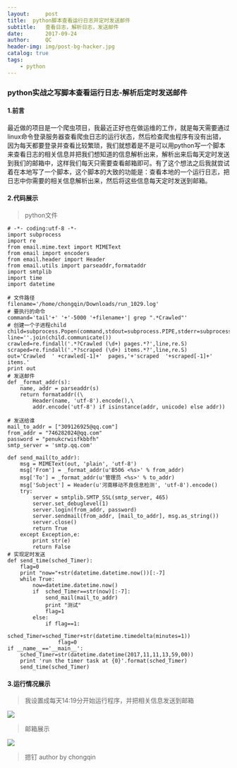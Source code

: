 ```yaml
---
layout:     post
title:  python脚本查看运行日志并定时发送邮件
subtitle:   查看日志，解析日志，发送邮件
date:       2017-09-24
author:     QC
header-img: img/post-bg-hacker.jpg
catalog: true
tags:
    - python
---
```

### python实战之写脚本查看运行日志-解析后定时发送邮件

#### 1.前言

最近做的项目是一个爬虫项目，我最近正好也在做运维的工作，就是每天需要通过linux命令登录服务器查看爬虫日志的运行状态，然后检查爬虫程序有没有出错，因为每天都要登录并查看比较繁琐，我们就想着是不是可以用python写一个脚本来查看日志的相关信息并把我们想知道的信息解析出来，解析出来后每天定时发送到我们的邮箱中，这样我们每天只需要查看邮箱即可。有了这个想法之后我就尝试着在本地写了一个脚本，这个脚本的大致的功能是：查看本地的一个运行日志，把日志中你需要的相关信息解析出来，然后将这些信息每天定时发送到邮箱。

#### 2.代码展示

> python文件

```
# -*- coding:utf-8 -*-
import subprocess
import re
from email.mime.text import MIMEText
from email import encoders
from email.header import Header
from email.utils import parseaddr,formataddr
import smtplib
import time
import datetime

# 文件路径
filename='/home/chongqin/Downloads/run_1029.log'
# 要执行的命令
command='tail'+' '+'-5000 '+filename+'| grep ".*Crawled"'
# 创建一个子进程child
child=subprocess.Popen(command,stdout=subprocess.PIPE,stderr=subprocess.PIPE,shell=True)
line=''.join(child.communicate())
crawled=re.findall('.*?Crawled (\d+) pages.*?',line,re.S)
scraped=re.findall('.*?scraped (\d+) items.*?',line,re.S)
out='Crawled  ' +crawled[-1]+'  pages,'+'scraped  '+scraped[-1]+'  items.'
print out
# 发送邮件
def _format_addr(s):
    name, addr = parseaddr(s)
    return formataddr((\
        Header(name, 'utf-8').encode(),\
        addr.encode('utf-8') if isinstance(addr, unicode) else addr))

# 发送给谁
mail_to_addr = ["309126925@qq.com"]
from_addr = "746282024@qq.com"
password = "penukcrwisfkbbfh"
smtp_server = 'smtp.qq.com'

def send_mail(to_addr):
    msg = MIMEText(out, 'plain', 'utf-8')
    msg['From'] = _format_addr(u'B506 <%s>' % from_addr)
    msg['To'] = _format_addr(u'管理员 <%s>' % to_addr)
    msg['Subject'] = Header(u'河南移动不良信息检测', 'utf-8').encode()
    try:
        server = smtplib.SMTP_SSL(smtp_server, 465)
        server.set_debuglevel(1)
        server.login(from_addr, password)
        server.sendmail(from_addr, [mail_to_addr], msg.as_string())
        server.close()
        return True
    except Exception,e:
        print str(e)
        return False
# 实现定时发送
def send_time(sched_Timer):
    flag=0
    print "now="+str(datetime.datetime.now())[:-7]
    while True:
        now=datetime.datetime.now()
        if  sched_Timer==str(now)[:-7]:
            send_mail(mail_to_addr)
            print "测试"
            flag=1
        else:
            if flag==1:
                sched_Timer=sched_Timer+str(datetime.timedelta(minutes=1))
                flag=0
if __name__=='__main__':
    sched_Timer=str(datetime.datetime(2017,11,11,13,59,00))
    print 'run the timer task at {0}'.format(sched_Timer)
    send_time(sched_Timer)
```

#### 3.运行情况展示

> 我设置成每天14:19分开始运行程序，并把相关信息发送到邮箱

![](https://i.imgur.com/0W3u1JA.png)

> 邮箱展示

![](https://i.imgur.com/0wogfrt.png)

> 摁钉 author by chongqin
